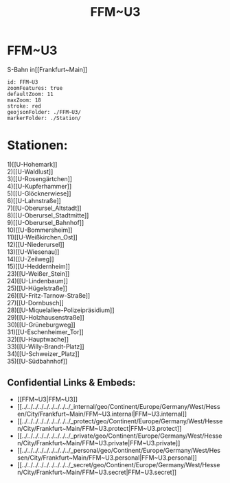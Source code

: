 ﻿---
location: [ 50.16935 , 8.62268 ] 
type: geo-Region
title: FFM~U3

license: CC BY-SA 4.0
source: https://datahub.io/core/country-codes
isDeleted: false
isReadOnly: false
draft: false
confidential: public

tags:
- geo/Country/Region
aliases:
- FFM~U3

Languages:
- de

cssclasses: geo-Region
publish: true
linkTitle: 
keywords: 
layout: 
publishDate: 
expiryDate: 
---

# FFM~U3

S-Bahn in[[Frankfurt~Main]]  


```leaflet
id: FFM~U3
zoomFeatures: true 
defaultZoom: 11 
maxZoom: 18
stroke: red
geojsonFolder: ./FFM~U3/
markerFolder: ./Station/
```

# Stationen:
1)[[U-Hohemark]]  
2)[[U-Waldlust]]  
3)[[U-Rosengärtchen]]  
4)[[U-Kupferhammer]]  
5)[[U-Glöcknerwiese]]  
6)[[U-Lahnstraße]]  
7)[[U-Oberursel_Altstadt]]  
8)[[U-Oberursel_Stadtmitte]]  
9)[[U-Oberursel_Bahnhof]]  
10)[[U-Bommersheim]]  
11)[[U-Weißkirchen_Ost]]  
12)[[U-Niederursel]]  
13)[[U-Wiesenau]]  
14)[[U-Zeilweg]]  
15)[[U-Heddernheim]]  
23)[[U-Weißer_Stein]]  
24)[[U-Lindenbaum]]  
25)[[U-Hügelstraße]]  
26)[[U-Fritz-Tarnow-Straße]]  
27)[[U-Dornbusch]]  
28)[[U-Miquelallee-Polizeipräsidium]]  
29)[[U-Holzhausenstraße]]  
30)[[U-Grüneburgweg]]  
31)[[U-Eschenheimer_Tor]]  
32)[[U-Hauptwache]]  
33)[[U-Willy-Brandt-Platz]]  
34)[[U-Schweizer_Platz]]  
35)[[U-Südbahnhof]]  


## Confidential Links & Embeds: 
- [[FFM~U3|FFM~U3]] 
- [[../../../../../../../../../_internal/geo/Continent/Europe/Germany/West/Hessen/City/Frankfurt~Main/FFM~U3.internal|FFM~U3.internal]] 
- [[../../../../../../../../../_protect/geo/Continent/Europe/Germany/West/Hessen/City/Frankfurt~Main/FFM~U3.protect|FFM~U3.protect]] 
- [[../../../../../../../../../_private/geo/Continent/Europe/Germany/West/Hessen/City/Frankfurt~Main/FFM~U3.private|FFM~U3.private]] 
- [[../../../../../../../../../_personal/geo/Continent/Europe/Germany/West/Hessen/City/Frankfurt~Main/FFM~U3.personal|FFM~U3.personal]] 
- [[../../../../../../../../../_secret/geo/Continent/Europe/Germany/West/Hessen/City/Frankfurt~Main/FFM~U3.secret|FFM~U3.secret]] 

